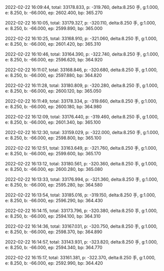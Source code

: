 2022-02-22 16:09:44, total: 33178.833, p: -319.760, delta:8.250 手, g:1.000, e: 8.250, b: -66.000, ep: 2602.400, bp: 365.270

2022-02-22 16:10:05, total: 33179.327, p: -320.110, delta:8.250 手, g:1.000, e: 8.250, b: -66.000, ep: 2599.890, bp: 365.000

2022-02-22 16:10:25, total: 33168.910, p: -321.060, delta:8.250 手, g:1.000, e: 8.250, b: -66.000, ep: 2601.420, bp: 365.310

2022-02-22 16:10:46, total: 33164.390, p: -322.740, delta:8.250 手, g:1.000, e: 8.250, b: -66.000, ep: 2596.620, bp: 364.920

2022-02-22 16:11:07, total: 33168.846, p: -320.680, delta:8.250 手, g:1.000, e: 8.250, b: -66.000, ep: 2597.880, bp: 364.820

2022-02-22 16:11:28, total: 33180.809, p: -320.280, delta:8.250 手, g:1.000, e: 8.250, b: -66.000, ep: 2600.120, bp: 365.050

2022-02-22 16:11:49, total: 33178.334, p: -319.660, delta:8.250 手, g:1.000, e: 8.250, b: -66.000, ep: 2600.180, bp: 364.980

2022-02-22 16:12:09, total: 33176.440, p: -319.460, delta:8.250 手, g:1.000, e: 8.250, b: -66.000, ep: 2601.340, bp: 365.100

2022-02-22 16:12:30, total: 33159.029, p: -322.000, delta:8.250 手, g:1.000, e: 8.250, b: -66.000, ep: 2598.800, bp: 365.100

2022-02-22 16:12:51, total: 33163.649, p: -321.760, delta:8.250 手, g:1.000, e: 8.250, b: -66.000, ep: 2599.600, bp: 365.170

2022-02-22 16:13:12, total: 33180.561, p: -320.360, delta:8.250 手, g:1.000, e: 8.250, b: -66.000, ep: 2600.280, bp: 365.080

2022-02-22 16:13:33, total: 33176.994, p: -321.360, delta:8.250 手, g:1.000, e: 8.250, b: -66.000, ep: 2595.280, bp: 364.580

2022-02-22 16:13:54, total: 33185.016, p: -319.150, delta:8.250 手, g:1.000, e: 8.250, b: -66.000, ep: 2596.290, bp: 364.430

2022-02-22 16:14:15, total: 33173.796, p: -320.380, delta:8.250 手, g:1.000, e: 8.250, b: -66.000, ep: 2594.100, bp: 364.310

2022-02-22 16:14:36, total: 33167.031, p: -320.750, delta:8.250 手, g:1.000, e: 8.250, b: -66.000, ep: 2598.370, bp: 364.890

2022-02-22 16:14:57, total: 33143.931, p: -323.820, delta:8.250 手, g:1.000, e: 8.250, b: -66.000, ep: 2594.340, bp: 364.770

2022-02-22 16:15:17, total: 33161.381, p: -322.370, delta:8.250 手, g:1.000, e: 8.250, b: -66.000, ep: 2592.990, bp: 364.420